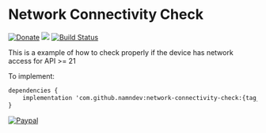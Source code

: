 # Network Connectivity Check

[![Donate](https://img.shields.io/badge/Donate-PayPal-blue.svg)](https://www.paypal.com/paypalme/namndev)
[![](https://jitpack.io/v/namndev/network-connectivity-check.svg)](https://jitpack.io/#namndev/network-connectivity-check)
[![Build Status](https://travis-ci.org/namndev/network-connectivity-check.svg?branch=master)](https://travis-ci.org/namndev/network-connectivity-check)

This is a example of how to check properly if the device has network access for API >= 21

To implement:

```xml
dependencies {
	implementation 'com.github.namndev:network-connectivity-check:{tag_version}'
}
```

[![Paypal](https://www.paypalobjects.com/en_US/i/btn/btn_donateCC_LG.gif)](https://www.paypal.com/paypalme/namndev)
